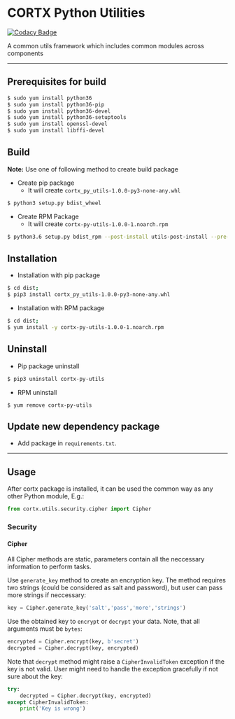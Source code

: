 <!--
CORTX-Py-Utils: CORTX Python common library.
Copyright (c) 2020 Seagate Technology LLC and/or its Affiliates
This program is free software: you can redistribute it and/or modify
it under the terms of the GNU Affero General Public License as published
by the Free Software Foundation, either version 3 of the License, or
(at your option) any later version.
This program is distributed in the hope that it will be useful,
but WITHOUT ANY WARRANTY; without even the implied warranty of
MERCHANTABILITY or FITNESS FOR A PARTICULAR PURPOSE. See the
GNU Affero General Public License for more details.
You should have received a copy of the GNU Affero General Public License
along with this program. If not, see <https://www.gnu.org/licenses/>.
For any questions about this software or licensing,
please email opensource@seagate.com or cortx-questions@seagate.com.
-->
# CORTX Python Utilities
[![Codacy Badge](https://app.codacy.com/project/badge/Grade/78aafd1230d04cfb859c3fa5e4d9b030)](https://www.codacy.com?utm_source=github.com&amp;utm_medium=referral&amp;utm_content=Seagate/cortx-py-utils&amp;utm_campaign=Badge_Grade)

A common utils framework which includes common modules across components

<hr>

## Prerequisites for build
```bash
$ sudo yum install python36
$ sudo yum install python36-pip
$ sudo yum install python36-devel
$ sudo yum install python36-setuptools
$ sudo yum install openssl-devel
$ sudo yum install libffi-devel
```

## Build
**Note:** Use one of following method to create build package

  - Create pip package
    - It will create `cortx_py_utils-1.0.0-py3-none-any.whl`
```bash
$ python3 setup.py bdist_wheel
```

  - Create RPM Package
    - It will create `cortx-py-utils-1.0.0-1.noarch.rpm`
```bash
$ python3.6 setup.py bdist_rpm --post-install utils-post-install --pre-uninstall utils-pre-uninstall
```

## Installation
  - Installation with pip package
```bash
$ cd dist;
$ pip3 install cortx_py_utils-1.0.0-py3-none-any.whl
```

  - Installation with RPM package
```bash
$ cd dist;
$ yum install -y cortx-py-utils-1.0.0-1.noarch.rpm
```

## Uninstall

- Pip package uninstall
```bash
$ pip3 uninstall cortx-py-utils
```

  - RPM uninstall
```
$ yum remove cortx-py-utils
```

## Update new dependency package

  - Add package in `requirements.txt`.

<hr>

## Usage
After cortx package is installed, it can be used the common way as any other Python module, E.g.:
```python
from cortx.utils.security.cipher import Cipher
```
### Security
#### Cipher
All Cipher methods are static, parameters contain all the neccessary information to perform tasks.

Use `generate_key` method to create an encryption key. The method requires two strings (could be considered
as salt and password), but user can pass more strings if neccessary:
```python
key = Cipher.generate_key('salt','pass','more','strings')
```
Use the obtained key to `encrypt` or `decrypt` your data. Note, that all arguments must be `bytes`:
```python
encrypted = Cipher.encrypt(key, b'secret')
decrypted = Cipher.decrypt(key, encrypted)
```
Note that `decrypt` method might raise a `CipherInvalidToken` exception if the key is not valid.
User might need to handle the exception gracefully if not sure about the key:
```python
try:
    decrypted = Cipher.decrypt(key, encrypted)
except CipherInvalidToken:
    print('Key is wrong')
```
